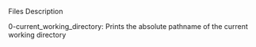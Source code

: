 Files Description

0-current_working_directory: Prints the absolute pathname of the current working directory
